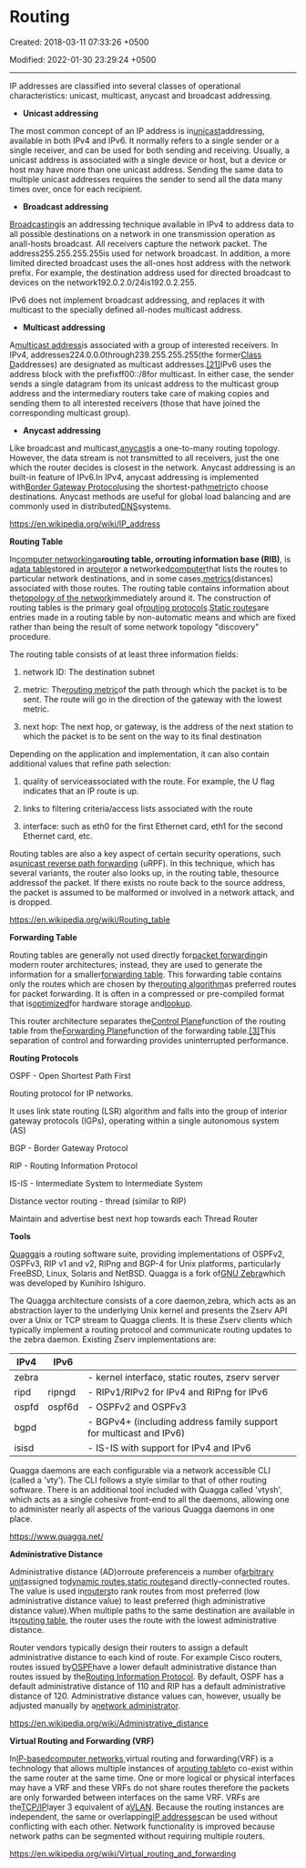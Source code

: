 # Routing

Created: 2018-03-11 07:33:26 +0500

Modified: 2022-01-30 23:29:24 +0500

---

IP addresses are classified into several classes of operational characteristics: unicast, multicast, anycast and broadcast addressing.
-   **Unicast addressing**

The most common concept of an IP address is in[unicast](https://en.wikipedia.org/wiki/Unicast)addressing, available in both IPv4 and IPv6. It normally refers to a single sender or a single receiver, and can be used for both sending and receiving. Usually, a unicast address is associated with a single device or host, but a device or host may have more than one unicast address. Sending the same data to multiple unicast addresses requires the sender to send all the data many times over, once for each recipient.


-   **Broadcast addressing**

[Broadcasting](https://en.wikipedia.org/wiki/Broadcasting_(computing))is an addressing technique available in IPv4 to address data to all possible destinations on a network in one transmission operation as anall-hosts broadcast. All receivers capture the network packet. The address255.255.255.255is used for network broadcast. In addition, a more limited directed broadcast uses the all-ones host address with the network prefix. For example, the destination address used for directed broadcast to devices on the network192.0.2.0/24is192.0.2.255.



IPv6 does not implement broadcast addressing, and replaces it with multicast to the specially defined all-nodes multicast address.


-   **Multicast addressing**

A[multicast address](https://en.wikipedia.org/wiki/Multicast_address)is associated with a group of interested receivers. In IPv4, addresses224.0.0.0through239.255.255.255(the former[Class D](https://en.wikipedia.org/wiki/Classful_network)addresses) are designated as multicast addresses.[[21]](https://en.wikipedia.org/wiki/IP_address#cite_note-rfc5771-21)IPv6 uses the address block with the prefixff00::/8for multicast. In either case, the sender sends a single datagram from its unicast address to the multicast group address and the intermediary routers take care of making copies and sending them to all interested receivers (those that have joined the corresponding multicast group).


-   **Anycast addressing**

Like broadcast and multicast,[anycast](https://en.wikipedia.org/wiki/Anycast)is a one-to-many routing topology. However, the data stream is not transmitted to all receivers, just the one which the router decides is closest in the network. Anycast addressing is an built-in feature of IPv6.In IPv4, anycast addressing is implemented with[Border Gateway Protocol](https://en.wikipedia.org/wiki/Border_Gateway_Protocol)using the shortest-path[metric](https://en.wikipedia.org/wiki/Metrics_(networking))to choose destinations. Anycast methods are useful for global load balancing and are commonly used in distributed[DNS](https://en.wikipedia.org/wiki/Domain_name_system)systems.



<https://en.wikipedia.org/wiki/IP_address>



**Routing Table**

In[computer networking](https://en.wikipedia.org/wiki/Computer_networking)a**routing table, orrouting information base (RIB)**, is a[data table](https://en.wikipedia.org/wiki/Data_table)stored in a[router](https://en.wikipedia.org/wiki/Router_(computing))or a networked[computer](https://en.wikipedia.org/wiki/Computer)that lists the routes to particular network destinations, and in some cases,[metrics](https://en.wikipedia.org/wiki/Metrics_(networking))(distances) associated with those routes. The routing table contains information about the[topology of the network](https://en.wikipedia.org/wiki/Network_topology)immediately around it. The construction of routing tables is the primary goal of[routing protocols](https://en.wikipedia.org/wiki/Routing_protocol).[Static routes](https://en.wikipedia.org/wiki/Static_route)are entries made in a routing table by non-automatic means and which are fixed rather than being the result of some network topology "discovery" procedure.



The routing table consists of at least three information fields:

1.  network ID: The destination subnet

2.  metric: The[routing metric](https://en.wikipedia.org/wiki/Routing_metric)of the path through which the packet is to be sent. The route will go in the direction of the gateway with the lowest metric.

3.  next hop: The next hop, or gateway, is the address of the next station to which the packet is to be sent on the way to its final destination



Depending on the application and implementation, it can also contain additional values that refine path selection:

1.  quality of serviceassociated with the route. For example, the U flag indicates that an IP route is up.

2.  links to filtering criteria/access lists associated with the route

3.  interface: such as eth0 for the first Ethernet card, eth1 for the second Ethernet card, etc.



Routing tables are also a key aspect of certain security operations, such as[unicast reverse path forwarding](https://en.wikipedia.org/wiki/Unicast_reverse_path_forwarding) (uRPF). In this technique, which has several variants, the router also looks up, in the routing table, thesource addressof the packet. If there exists no route back to the source address, the packet is assumed to be malformed or involved in a network attack, and is dropped.



<https://en.wikipedia.org/wiki/Routing_table>



**Forwarding Table**

Routing tables are generally not used directly for[packet forwarding](https://en.wikipedia.org/wiki/Packet_forwarding)in modern router architectures; instead, they are used to generate the information for a smaller[forwarding table](https://en.wikipedia.org/wiki/Forwarding_table). This forwarding table contains only the routes which are chosen by the[routing algorithm](https://en.wikipedia.org/wiki/Routing_algorithm)as preferred routes for packet forwarding. It is often in a compressed or pre-compiled format that is[optimized](https://en.wikipedia.org/wiki/Optimisation_(computer_science))for hardware storage and[lookup](https://en.wikipedia.org/wiki/Lookup).

This router architecture separates the[Control Plane](https://en.wikipedia.org/wiki/Control_Plane)function of the routing table from the[Forwarding Plane](https://en.wikipedia.org/wiki/Forwarding_Plane)function of the forwarding table.[[3]](https://en.wikipedia.org/wiki/Routing_table#cite_note-3)This separation of control and forwarding provides uninterrupted performance.



**Routing Protocols**

OSPF - Open Shortest Path First

Routing protocol for IP networks.

It uses link state routing (LSR) algorithm and falls into the group of interior gateway protocols (IGPs), operating within a single autonomous system (AS)

BGP - Border Gateway Protocol

RIP - Routing Information Protocol

IS-IS - Intermediate System to Intermediate System



Distance vector routing - thread (similar to RIP)

Maintain and advertise best next hop towards each Thread Router



**Tools**

[Quagga](http://www.quagga.net/)is a routing software suite, providing implementations of OSPFv2, OSPFv3, RIP v1 and v2, RIPng and BGP-4 for Unix platforms, particularly FreeBSD, Linux, Solaris and NetBSD. Quagga is a fork of[GNU Zebra](http://www.zebra.org/)which was developed by Kunihiro Ishiguro.



The Quagga architecture consists of a core daemon,zebra, which acts as an abstraction layer to the underlying Unix kernel and presents the Zserv API over a Unix or TCP stream to Quagga clients. It is these Zserv clients which typically implement a routing protocol and communicate routing updates to the zebra daemon. Existing Zserv implementations are:

| IPv4  | IPv6   |                                                                    |
|----------|----------|-----------------------------------------------------|
| zebra |       | - kernel interface, static routes, zserv server                    |
| ripd  | ripngd | - RIPv1/RIPv2 for IPv4 and RIPng for IPv6                          |
| ospfd | ospf6d | - OSPFv2 and OSPFv3                                                |
| bgpd  |       | - BGPv4+ (including address family support for multicast and IPv6) |
| isisd |       | - IS-IS with support for IPv4 and IPv6                             |



Quagga daemons are each configurable via a network accessible CLI (called a 'vty'). The CLI follows a style similar to that of other routing software. There is an additional tool included with Quagga called 'vtysh', which acts as a single cohesive front-end to all the daemons, allowing one to administer nearly all aspects of the various Quagga daemons in one place.



<https://www.quagga.net/>



**Administrative Distance**

Administrative distance (AD)orroute preferenceis a number of[arbitrary unit](https://en.wikipedia.org/wiki/Arbitrary_unit)assigned to[dynamic routes](https://en.wikipedia.org/wiki/Dynamic_route),[static routes](https://en.wikipedia.org/wiki/Static_route)and directly-connected routes. The value is used in[routers](https://en.wikipedia.org/wiki/Router_(computing))to rank routes from most preferred (low administrative distance value) to least preferred (high administrative distance value).When multiple paths to the same destination are available in its[routing table](https://en.wikipedia.org/wiki/Routing_table), the router uses the route with the lowest administrative distance.



Router vendors typically design their routers to assign a default administrative distance to each kind of route. For example Cisco routers, routes issued by[OSPF](https://en.wikipedia.org/wiki/OSPF)have a lower default administrative distance than routes issued by the[Routing Information Protocol](https://en.wikipedia.org/wiki/Routing_Information_Protocol). By default, OSPF has a default administrative distance of 110 and RIP has a default administrative distance of 120. Administrative distance values can, however, usually be adjusted manually by a[network administrator](https://en.wikipedia.org/wiki/Network_administrator).



<https://en.wikipedia.org/wiki/Administrative_distance>



**Virtual Routing and Forwarding (VRF)**

In[IP-based](https://en.wikipedia.org/wiki/Internet_Protocol)[computer networks](https://en.wikipedia.org/wiki/Computer_network),virtual routing and forwarding(VRF) is a technology that allows multiple instances of a[routing table](https://en.wikipedia.org/wiki/Routing_table)to co-exist within the same router at the same time. One or more logical or physical interfaces may have a VRF and these VRFs do not share routes therefore the packets are only forwarded between interfaces on the same VRF. VRFs are the[TCP/IP](https://en.wikipedia.org/wiki/Internet_Protocol)layer 3 equivalent of a[VLAN](https://en.wikipedia.org/wiki/VLAN). Because the routing instances are independent, the same or overlapping[IP addresses](https://en.wikipedia.org/wiki/IP_address)can be used without conflicting with each other. Network functionality is improved because network paths can be segmented without requiring multiple routers.



<https://en.wikipedia.org/wiki/Virtual_routing_and_forwarding>
